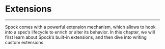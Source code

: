 # Extensions
------

Spock comes with a powerful extension mechanism, which allows to hook into a spec’s lifecycle to enrich or alter its behavior. In this chapter, we will first learn about Spock’s built-in extensions, and then dive into writing custom extensions.
